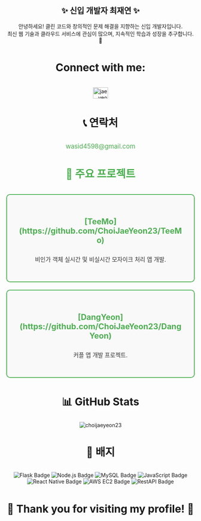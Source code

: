 <h2 align="center">✨ 신입 개발자 최재연 ✨</h2>
<p align="center">
  안녕하세요! 클린 코드와 창의적인 문제 해결을 지향하는 신입 개발자입니다.<br/>
  최신 웹 기술과 클라우드 서비스에 관심이 많으며, 지속적인 학습과 성장을 추구합니다. 🚀<br/>
</p>

<h3 align="center" style="font-size: 2em; line-height: 1.8;">Connect with me:</h3>
<p align="center">
  <a href="https://instagram.com/jae__yeon__" target="blank">
    <img align="center" src="https://raw.githubusercontent.com/rahuldkjain/github-profile-readme-generator/master/src/images/icons/Social/instagram.svg" alt="jae__yeon__" height="30" width="40" />
  </a>
</p>

<h3 align="center" style="font-size: 2em; line-height: 1.8;">📞 연락처</h3>
<p align="center">
  <a href="mailto:choijaeyeon@example.com" style="font-size: 1.2em; text-decoration: none; color: #4CAF50;"> wasid4598@gmail.com</a>
</p>


<h3 align="center" style="color: #4CAF50; font-size: 2em; line-height: 1.8;">🚀 주요 프로젝트</h3>
<div align="center" style="display: flex; flex-direction: column; gap: 20px; max-width: 600px;">
  <div style="border: 2px solid #4CAF50; border-radius: 10px; padding: 30px; background-color: #f9f9f9;">
    <h4 style="color: #4CAF50; font-size: 1.5em; font-weight: bold;">[TeeMo](https://github.com/ChoiJaeYeon23/TeeMo)</h4>
    <p style="color: #333; font-size: 1.1em; line-height: 1.6;">비인가 객체 실시간 및 비실시간 모자이크 처리 앱 개발.</p>
  </div>
  <div style="border: 2px solid #4CAF50; border-radius: 10px; padding:30px; background-color: #f9f9f9;">
    <h4 style="color: #4CAF50; font-size: 1.5em; font-weight: bold;">[DangYeon](https://github.com/ChoiJaeYeon23/DangYeon)</h4>
    <p style="color: #333; font-size: 1.1em; line-height: 1.6;">커플 앱 개발 프로젝트.</p>
  </div>
</div>

<h3 align="center" style="font-size: 2em; line-height: 1.8;">📊 GitHub Stats</h3>
<p align="center">
  <img src="https://github-readme-stats.vercel.app/api/top-langs?username=choijaeyeon23&show_icons=true&locale=en&layout=compact" alt="choijaeyeon23" />
</p>


<h3 align="center" style="font-size: 2em; line-height: 1.8;">🔗 배지</h3>
<p align="center">
  <img src="https://img.shields.io/badge/Flask-%23000.svg?style=for-the-badge&logo=flask&logoColor=white" alt="Flask Badge"/>
  <img src="https://img.shields.io/badge/Node.js-%2343853D.svg?style=for-the-badge&logo=node.js&logoColor=white" alt="Node.js Badge"/>
  <img src="https://img.shields.io/badge/MySQL-%234479A1.svg?style=for-the-badge&logo=mysql&logoColor=white" alt="MySQL Badge"/>
  <img src="https://img.shields.io/badge/JavaScript-%23F7DF1E.svg?style=for-the-badge&logo=javascript&logoColor=black" alt="JavaScript Badge"/>
  <img src="https://img.shields.io/badge/React_Native-%2361DAFB.svg?style=for-the-badge&logo=react&logoColor=black" alt="React Native Badge"/>
  <img src="https://img.shields.io/badge/AWS%20EC2-%23FF9900.svg?style=for-the-badge&logo=amazonaws&logoColor=white" alt="AWS EC2 Badge"/>
  <img src="https://img.shields.io/badge/REST_API-%23000000.svg?style=for-the-badge&logo=swagger&logoColor=white" alt="RestAPI Badge"/>
</p>

<h3 align="center" style="font-size: 2em; line-height: 1.8;">🎉 Thank you for visiting my profile! 🎉</h3>

